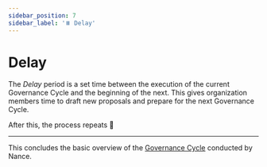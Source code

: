 ```yaml
---
sidebar_position: 7
sidebar_label: '⏸️ Delay'
---
```


# Delay

The _Delay_ period is a set time between the execution of the current Governance Cycle and the beginning of the next. This gives organization members time to draft new proposals and prepare for the next Governance Cycle.

After this, the process repeats 🔄

---

This concludes the basic overview of the [Governance Cycle](/docs/basics/governance-cycle.md) conducted by Nance.
